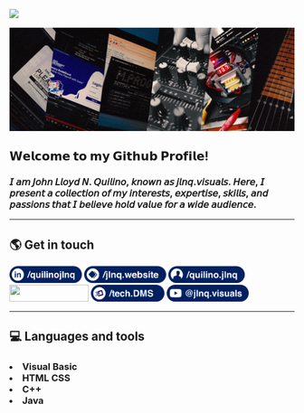 

![](https://komarev.com/ghpvc/?username=jlnqvisuals)

![Racoon](https://github.com/jlnqvisuals/jlnqvisuals/blob/main/grain.png?raw=true)

## 𝗪𝗲𝗹𝗰𝗼𝗺𝗲 𝘁𝗼 𝗺𝘆 𝗚𝗶𝘁𝗵𝘂𝗯 𝗣𝗿𝗼𝗳𝗶𝗹𝗲!

###  <p> <p> 𝘐 𝘢𝘮 𝘑𝘰𝘩𝘯 𝘓𝘭𝘰𝘺𝘥 𝘕. 𝘘𝘶𝘪𝘭𝘪𝘯𝘰, 𝘬𝘯𝘰𝘸𝘯 𝘢𝘴 𝘫𝘭𝘯𝘲.𝘷𝘪𝘴𝘶𝘢𝘭𝘴. 𝘏𝘦𝘳𝘦, 𝘐 𝘱𝘳𝘦𝘴𝘦𝘯𝘵 𝘢 𝘤𝘰𝘭𝘭𝘦𝘤𝘵𝘪𝘰𝘯 𝘰𝘧 𝘮𝘺 𝘪𝘯𝘵𝘦𝘳𝘦𝘴𝘵𝘴, 𝘦𝘹𝘱𝘦𝘳𝘵𝘪𝘴𝘦, 𝘴𝘬𝘪𝘭𝘭𝘴, 𝘢𝘯𝘥 𝘱𝘢𝘴𝘴𝘪𝘰𝘯𝘴 𝘵𝘩𝘢𝘵 𝘐 𝘣𝘦𝘭𝘪𝘦𝘷𝘦 𝘩𝘰𝘭𝘥 𝘷𝘢𝘭𝘶𝘦 𝘧𝘰𝘳 𝘢 𝘸𝘪𝘥𝘦 𝘢𝘶𝘥𝘪𝘦𝘯𝘤𝘦.



-----------------------------------

<h2> 🌎 Get in touch </h1>


<a href="https://www.linkedin.com/in/quilinojlnq/"><img src="https://github.com/jlnqvisuals/Assets/blob/main/SOCMED%20ICON%20with%20TXT/SOCMED%20ICON%20with%20TXT/LinkedIn.png?raw=true" width="128" height="30"></a>
<a href="https://sites.google.com/view/jlnqvisuals"><img src="https://github.com/jlnqvisuals/Assets/blob/main/SOCMED%20ICON%20with%20TXT/SOCMED%20ICON%20with%20TXT/jlnqSites.png?raw=true" width="145" height="30"></a>
<a href="https://www.facebook.com/quilino.jlnq"><img src="https://github.com/jlnqvisuals/Assets/blob/main/SOCMED%20ICON%20with%20TXT/SOCMED%20ICON%20with%20TXT/PersonalFB.png?raw=true" width="135" height="30"></a>
<a href="https://www.facebook.com/jlnq.visuals"><img src="https://github.com/jlnqvisuals/jlnqvisuals/assets/103039933/d8dad98e-d816-4bff-87c0-1c372a9b65d4" width="140" height="30"></a>
<a href="https://www.facebook.com/Tech.DMS"><img src="https://github.com/jlnqvisuals/Assets/blob/main/SOCMED%20ICON%20with%20TXT/SOCMED%20ICON%20with%20TXT/DMSpage.png?raw=true" width="130" height="30"></a>
<a href="https://youtube.com/@jlnq.visuals"><img src="https://github.com/jlnqvisuals/Assets/blob/main/SOCMED%20ICON%20with%20TXT/SOCMED%20ICON%20with%20TXT/jlnqvisualsYT.png?raw=true" width="145" height="30"></a>


-----------------------------------

<h2> 💻 Languages and tools </h1>


<h3>
<li>Visual Basic</li>
<li>HTML CSS</li>
<li>C++</li>
<li>Java</li>
</h1>

